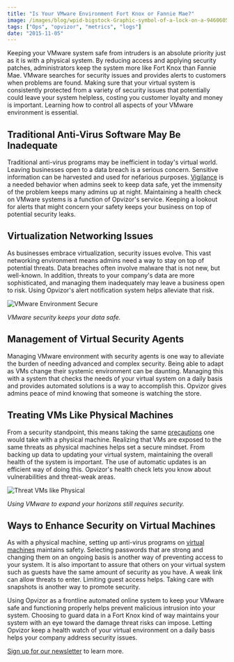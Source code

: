 ```yaml
---
title: "Is Your VMware Environment Fort Knox or Fannie Mae?"
image: /images/blog/wpid-bigstock-Graphic-symbol-of-a-lock-on-a-94606052.jpg
tags: ["Ops", "opvizor", "metrics", "logs"]
date: "2015-11-05"
---
```


Keeping your VMware system safe from intruders is an absolute priority just as it is with a physical system. By reducing access and applying security patches, administrators keep the system more like Fort Knox than Fannie Mae. VMware searches for security issues and provides alerts to customers when problems are found. Making sure that your virtual system is consistently protected from a variety of security issues that potentially could leave your system helpless, costing you customer loyalty and money is important. Learning how to control all aspects of your VMware environment is essential.

## Traditional Anti-Virus Software May Be Inadequate

Traditional anti-virus programs may be inefficient in today's virtual world. Leaving businesses open to a data breach is a serious concern. Sensitive information can be harvested and used for nefarious purposes. [Vigilance](http://www.vmware.com/security "Vigilance ") is a needed behavior when admins seek to keep data safe, yet the immensity of the problem keeps many admins up at night. Maintaining a health check on VMware systems is a function of Opvizor's service. Keeping a lookout for alerts that might concern your safety keeps your business on top of potential security leaks.

## Virtualization Networking Issues

As businesses embrace virtualization, security issues evolve. This vast networking environment means admins need a way to stay on top of potential threats. Data breaches often involve malware that is not new, but well-known. In addition, threats to your company's data are more sophisticated, and managing them inadequately may leave a business open to risk. Using Opvizor's alert notification system helps alleviate that risk.

![VMware Environment Secure](/images/blog/wpid-bigstock-Graphic-symbol-of-a-lock-on-a-94606052.jpg)

_VMware security keeps your data safe._

## Management of Virtual Security Agents

Managing VMware environment with security agents is one way to alleviate the burden of needing advanced and complex security. Being able to adapt as VMs change their systemic environment can be daunting. Managing this with a system that checks the needs of your virtual system on a daily basis and provides automated solutions is a way to accomplish this. Opvizor gives admins peace of mind knowing that someone is watching the store.

## Treating VMs Like Physical Machines

From a security standpoint, this means taking the same [precautions](http://kb.mit.edu/confluence/display/istcontrib/VMware+Security+Recommendations+and+Best+Practices "precautions") one would take with a physical machine. Realizing that VMs are exposed to the same threats as physical machines helps set a secure mindset. From backing up data to updating your virtual system, maintaining the overall health of the system is important. The use of automatic updates is an efficient way of doing this. Opvizor's health check lets you know about vulnerabilities and threat-weak areas.

![Threat VMs like Physical](/images/blog/wpid-bigstock-Internet-Cloud-Server-Concept-77381177.jpg)

_Using VMware to expand your horizons still requires security._

## Ways to Enhance Security on Virtual Machines

As with a physical machine, setting up anti-virus programs on [virtual machines](http://searchservervirtualization.techtarget.com/tip/Antivirus-scans-How-to-improve-performance-in-virtual-environments "virtual machines") maintains safety. Selecting passwords that are strong and changing them on an ongoing basis is another way of preventing access to your system. It is also important to assure that others on your virtual system such as guests have the same amount of security as you have. A weak link can allow threats to enter. Limiting guest access helps. Taking care with snapshots is another way to promote security.

Using Opvizor as a frontline automated online system to keep your VMware safe and functioning properly helps prevent malicious intrusion into your system. Choosing to guard data in a Fort Knox kind of way maintains your system with an eye toward the damage threat risks can impose. Letting Opvizor keep a health watch of your virtual environment on a daily basis helps your company address security issues. 

[Sign up for our newsletter](http://opvizor.us6.list-manage.com/subscribe?u=5e67b89e18341af0e8844b002&id=1e918cd24e "Sign up for our newsletter") to learn more.

